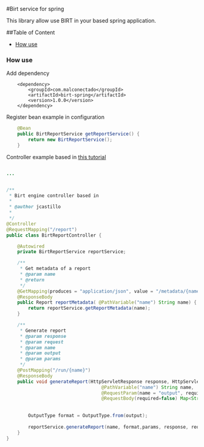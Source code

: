 #Birt service for spring

This library allow use BIRT in your based spring application.

##Table of Content

- [How use](#how-use)

### How use

Add dependency

```
	<dependency>
		<groupId>com.malconectado</groupId>
		<artifactId>birt-spring</artifactId>
		<version>1.0.0</version>
	</dependency> 
```

Register bean example in configuration

```java
    @Bean
    public BirtReportService getReportService() {
    	return new BirtReportService();
    }
```

Controller example based in [this tutorial](https://www.baeldung.com/birt-reports-spring-boot)

```java

...


/**
 * Birt engine controller based in 
 * 
 * @author jcastillo
 *
 */
@Controller
@RequestMapping("/report")
public class BirtReportController {

    @Autowired
    private BirtReportService reportService;

    /**
     * Get metadata of a report
     * @param name
     * @return
     */
    @GetMapping(produces = "application/json", value = "/metadata/{name}")
    @ResponseBody
    public Report reportMetadata( @PathVariable("name") String name) {
        return reportService.getReportMetadata(name);
    }

    /**
     * Generate report
     * @param response
     * @param request
     * @param name
     * @param output
     * @param params
     */
    @PostMapping("/run/{name}")
    @ResponseBody
    public void generateReport(HttpServletResponse response, HttpServletRequest request,
                                   @PathVariable("name") String name, 
                                   @RequestParam(name = "output", required=false) String output,
                                   @RequestBody(required=false) Map<String, Object> params) {
    	
    	
    	OutputType format = OutputType.from(output);    	
        
        reportService.generateReport(name, format,params, response, request);
    }
}
```

